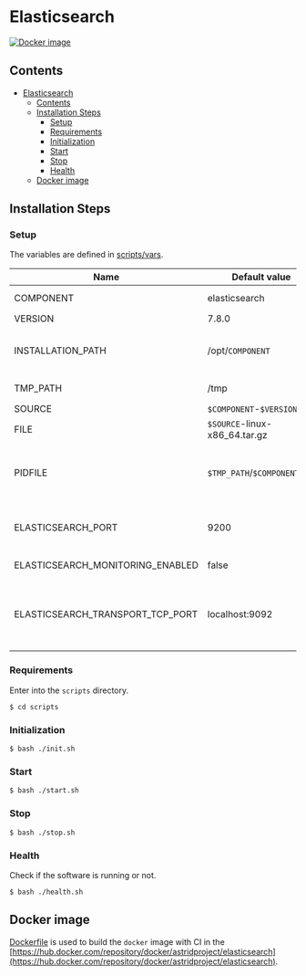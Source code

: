 # Elasticsearch

[![Docker image](https://img.shields.io/docker/image-size/astridproject/elasticsearch?label=image&logo=docker)](https://hub.docker.com/repository/docker/astridproject/elasticsearch)

## Contents

- [Elasticsearch](#elasticsearch)
  - [Contents](#contents)
  - [Installation Steps](#installation-steps)
    - [Setup](#setup)
    - [Requirements](#requirements)
    - [Initialization](#initialization)
    - [Start](#start)
    - [Stop](#stop)
    - [Health](#health)
  - [Docker image](#docker-image)

## Installation Steps

### Setup

The variables are defined in [scripts/vars](scripts/vars).

Name                             | Default value                 | Meaning
---------------------------------|-------------------------------|--------
COMPONENT                        | elasticsearch                 | Component name
VERSION                          | 7.8.0                         | Version number
INSTALLATION_PATH                | /opt/`COMPONENT`              | Directory path where the software will be installed
TMP_PATH                         | /tmp                          | Temporary dictionary path
SOURCE                           | `$COMPONENT`-`$VERSION`       | Source filename
FILE                             | `$SOURCE`-linux-x86_64.tar.gz | Source archive
PIDFILE                          | `$TMP_PATH`/`$COMPONENT`.pid  | File path where the PID of the current execution is stored
ELASTICSEARCH_PORT               | 9200                          | Port where Elasticsearch listen to get the data
ELASTICSEARCH_MONITORING_ENABLED | false                         | Enable monitoring
ELASTICSEARCH_TRANSPORT_TCP_PORT | localhost:9092                | Port for communications between nodes in a Elasticsearch cluster

### Requirements

Enter into the `scripts` directory.

```console
$ cd scripts
```

### Initialization

```console
$ bash ./init.sh
```

### Start

```console
$ bash ./start.sh
```

### Stop

```console
$ bash ./stop.sh
```

### Health

Check if the software is running or not.

```console
$ bash ./health.sh
```

## Docker image

[Dockerfile](Dockerfile) is used to build the `docker` image with CI in the [https://hub.docker.com/repository/docker/astridproject/elasticsearch](https://hub.docker.com/repository/docker/astridproject/elasticsearch).
